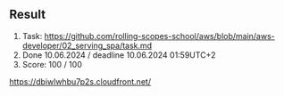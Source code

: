 ## Result

1. Task: https://github.com/rolling-scopes-school/aws/blob/main/aws-developer/02_serving_spa/task.md
2. Done 10.06.2024 / deadline 10.06.2024 01:59UTC+2
3. Score: 100 / 100

https://dbiwlwhbu7p2s.cloudfront.net/